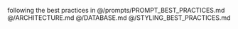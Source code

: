 following the best practices in @/prompts/PROMPT_BEST_PRACTICES.md  @/ARCHITECTURE.md @/DATABASE.md @/STYLING_BEST_PRACTICES.md 